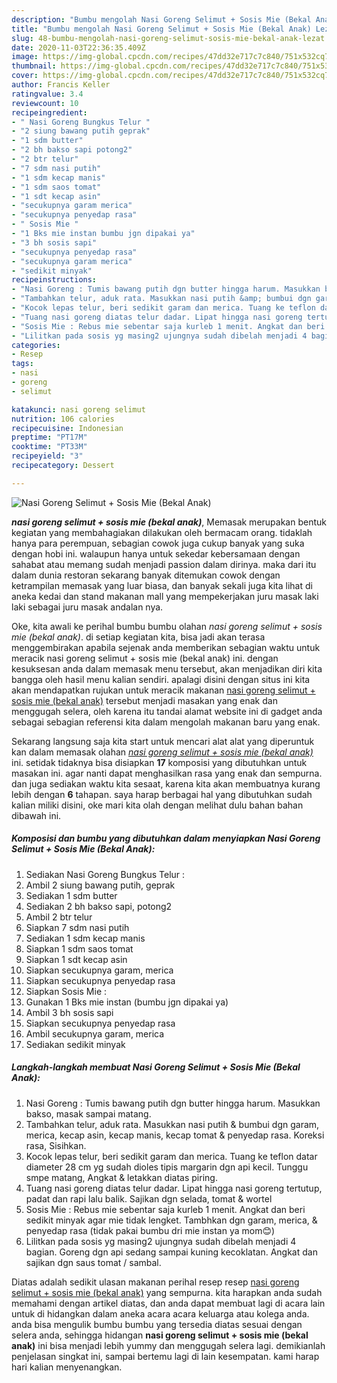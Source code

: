 ```yaml
---
description: "Bumbu mengolah Nasi Goreng Selimut + Sosis Mie (Bekal Anak) Lezat"
title: "Bumbu mengolah Nasi Goreng Selimut + Sosis Mie (Bekal Anak) Lezat"
slug: 48-bumbu-mengolah-nasi-goreng-selimut-sosis-mie-bekal-anak-lezat
date: 2020-11-03T22:36:35.409Z
image: https://img-global.cpcdn.com/recipes/47dd32e717c7c840/751x532cq70/nasi-goreng-selimut-sosis-mie-bekal-anak-foto-resep-utama.jpg
thumbnail: https://img-global.cpcdn.com/recipes/47dd32e717c7c840/751x532cq70/nasi-goreng-selimut-sosis-mie-bekal-anak-foto-resep-utama.jpg
cover: https://img-global.cpcdn.com/recipes/47dd32e717c7c840/751x532cq70/nasi-goreng-selimut-sosis-mie-bekal-anak-foto-resep-utama.jpg
author: Francis Keller
ratingvalue: 3.4
reviewcount: 10
recipeingredient:
- " Nasi Goreng Bungkus Telur "
- "2 siung bawang putih geprak"
- "1 sdm butter"
- "2 bh bakso sapi potong2"
- "2 btr telur"
- "7 sdm nasi putih"
- "1 sdm kecap manis"
- "1 sdm saos tomat"
- "1 sdt kecap asin"
- "secukupnya garam merica"
- "secukupnya penyedap rasa"
- " Sosis Mie "
- "1 Bks mie instan bumbu jgn dipakai ya"
- "3 bh sosis sapi"
- "secukupnya penyedap rasa"
- "secukupnya garam merica"
- "sedikit minyak"
recipeinstructions:
- "Nasi Goreng : Tumis bawang putih dgn butter hingga harum. Masukkan bakso, masak sampai matang."
- "Tambahkan telur, aduk rata. Masukkan nasi putih &amp; bumbui dgn garam, merica, kecap asin, kecap manis, kecap tomat &amp; penyedap rasa. Koreksi rasa, Sisihkan."
- "Kocok lepas telur, beri sedikit garam dan merica. Tuang ke teflon datar diameter 28 cm yg sudah dioles tipis margarin dgn api kecil. Tunggu smpe matang, Angkat &amp; letakkan diatas piring."
- "Tuang nasi goreng diatas telur dadar. Lipat hingga nasi goreng tertutup, padat dan rapi lalu balik. Sajikan dgn selada, tomat &amp; wortel"
- "Sosis Mie : Rebus mie sebentar saja kurleb 1 menit. Angkat dan beri sedikit minyak agar mie tidak lengket. Tambhkan dgn garam, merica, &amp; penyedap rasa (tidak pakai bumbu dri mie instan ya mom😊)"
- "Lilitkan pada sosis yg masing2 ujungnya sudah dibelah menjadi 4 bagian. Goreng dgn api sedang sampai kuning kecoklatan. Angkat dan sajikan dgn saus tomat / sambal."
categories:
- Resep
tags:
- nasi
- goreng
- selimut

katakunci: nasi goreng selimut 
nutrition: 106 calories
recipecuisine: Indonesian
preptime: "PT17M"
cooktime: "PT33M"
recipeyield: "3"
recipecategory: Dessert

---
```



![Nasi Goreng Selimut + Sosis Mie (Bekal Anak)](https://img-global.cpcdn.com/recipes/47dd32e717c7c840/751x532cq70/nasi-goreng-selimut-sosis-mie-bekal-anak-foto-resep-utama.jpg)

<b><i>nasi goreng selimut + sosis mie (bekal anak)</i></b>, Memasak merupakan bentuk kegiatan yang membahagiakan dilakukan oleh bermacam orang. tidaklah hanya para perempuan, sebagian cowok juga cukup banyak yang suka dengan hobi ini. walaupun hanya untuk sekedar kebersamaan dengan sahabat atau memang sudah menjadi passion dalam dirinya. maka dari itu dalam dunia restoran sekarang banyak ditemukan cowok dengan ketrampilan memasak yang luar biasa, dan banyak sekali juga kita lihat di aneka kedai dan stand makanan mall yang mempekerjakan juru masak laki laki sebagai juru masak andalan nya.

Oke, kita awali ke perihal bumbu bumbu olahan <i>nasi goreng selimut + sosis mie (bekal anak)</i>. di setiap kegiatan kita, bisa jadi akan terasa menggembirakan apabila sejenak anda memberikan sebagian waktu untuk meracik nasi goreng selimut + sosis mie (bekal anak) ini. dengan kesuksesan anda dalam memasak menu tersebut, akan menjadikan diri kita bangga oleh hasil menu kalian sendiri. apalagi disini dengan situs ini kita akan mendapatkan rujukan untuk meracik makanan <u>nasi goreng selimut + sosis mie (bekal anak)</u> tersebut menjadi masakan yang enak dan menggugah selera, oleh karena itu tandai alamat website ini di gadget anda sebagai sebagian referensi kita dalam mengolah makanan baru yang enak.




Sekarang langsung saja kita start untuk mencari alat alat yang diperuntuk kan dalam memasak olahan <u><i>nasi goreng selimut + sosis mie (bekal anak)</i></u> ini. setidak tidaknya bisa disiapkan <b>17</b> komposisi yang dibutuhkan untuk masakan ini. agar nanti dapat menghasilkan rasa yang enak dan sempurna. dan juga sediakan waktu kita sesaat, karena kita akan membuatnya kurang lebih dengan <b>6</b> tahapan. saya harap berbagai hal yang dibutuhkan sudah kalian miliki disini, oke mari kita olah dengan melihat dulu bahan bahan dibawah ini.

<!--inarticleads1-->

##### Komposisi dan bumbu yang dibutuhkan dalam menyiapkan Nasi Goreng Selimut + Sosis Mie (Bekal Anak):

1. Sediakan  Nasi Goreng Bungkus Telur :
1. Ambil 2 siung bawang putih, geprak
1. Sediakan 1 sdm butter
1. Sediakan 2 bh bakso sapi, potong2
1. Ambil 2 btr telur
1. Siapkan 7 sdm nasi putih
1. Sediakan 1 sdm kecap manis
1. Siapkan 1 sdm saos tomat
1. Siapkan 1 sdt kecap asin
1. Siapkan secukupnya garam, merica
1. Siapkan secukupnya penyedap rasa
1. Siapkan  Sosis Mie :
1. Gunakan 1 Bks mie instan (bumbu jgn dipakai ya)
1. Ambil 3 bh sosis sapi
1. Siapkan secukupnya penyedap rasa
1. Ambil secukupnya garam, merica
1. Sediakan sedikit minyak




<!--inarticleads2-->

##### Langkah-langkah membuat Nasi Goreng Selimut + Sosis Mie (Bekal Anak):

1. Nasi Goreng : Tumis bawang putih dgn butter hingga harum. Masukkan bakso, masak sampai matang.
1. Tambahkan telur, aduk rata. Masukkan nasi putih &amp; bumbui dgn garam, merica, kecap asin, kecap manis, kecap tomat &amp; penyedap rasa. Koreksi rasa, Sisihkan.
1. Kocok lepas telur, beri sedikit garam dan merica. Tuang ke teflon datar diameter 28 cm yg sudah dioles tipis margarin dgn api kecil. Tunggu smpe matang, Angkat &amp; letakkan diatas piring.
1. Tuang nasi goreng diatas telur dadar. Lipat hingga nasi goreng tertutup, padat dan rapi lalu balik. Sajikan dgn selada, tomat &amp; wortel
1. Sosis Mie : Rebus mie sebentar saja kurleb 1 menit. Angkat dan beri sedikit minyak agar mie tidak lengket. Tambhkan dgn garam, merica, &amp; penyedap rasa (tidak pakai bumbu dri mie instan ya mom😊)
1. Lilitkan pada sosis yg masing2 ujungnya sudah dibelah menjadi 4 bagian. Goreng dgn api sedang sampai kuning kecoklatan. Angkat dan sajikan dgn saus tomat / sambal.




Diatas adalah sedikit ulasan makanan perihal resep resep <u>nasi goreng selimut + sosis mie (bekal anak)</u> yang sempurna. kita harapkan anda sudah memahami dengan artikel diatas, dan anda dapat membuat lagi di acara lain untuk di hidangkan dalam aneka acara acara keluarga atau kolega anda. anda bisa mengulik bumbu bumbu yang tersedia diatas sesuai dengan selera anda, sehingga hidangan <b>nasi goreng selimut + sosis mie (bekal anak)</b> ini bisa menjadi lebih yummy dan menggugah selera lagi. demikianlah penjelasan singkat ini, sampai bertemu lagi di lain kesempatan. kami harap hari kalian menyenangkan.
